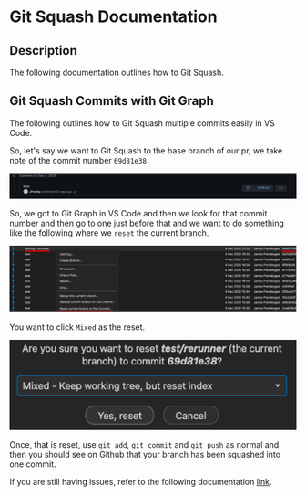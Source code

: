 # Git Squash Documentation

## Description

The following documentation outlines how to Git Squash.

## Git Squash Commits with Git Graph

The following outlines how to Git Squash multiple commits easily in VS Code.

So, let's say we want to Git Squash to the base branch of our pr, we take note of the commit number `69d81e38`

<p><img src="../images/baseCommitInPr.png" width="800"/></p>

So, we got to Git Graph in VS Code and then we look for that commit number and then go to one just before that and we want to do something like the following where we `reset` the current branch.

<p><img src="../images/resetCurrentBranch.png" width="800"/></p>

You want to click `Mixed` as the reset.

<p><img src="../images/mixedReset.png" width="800"/></p>

Once, that is reset, use `git add`, `git commit` and `git push` as normal and then you should see on Github that your branch has been squashed into one commit. 

If you are still having issues, refer to the following documentation [link](https://dannyherran.com/2020/06/git-squash-commit-vs-code/#:~:text=Right%2Dclick%20the%20commit%20that,current%20branch%20to%20this%20commit%E2%80%A6%E2%80%9D).